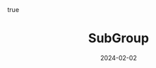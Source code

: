---
order: 5
title: SubGroup
date: 2024-02-02
categories: [DATA MINING TECHS, 7.social media analytics]
tags: [Data Mining, Social Media, Social Network, Graph]
math: true
description: >-
  Based on the lecture “Social Media Analytics (2023-2)” by Prof. Byoung Gu Choi, Dept. of Data Science, The Grad. School, Kookmin Univ.
image:
  path: /_post_refer_img/DataMiningTechs/7.SocialMediaAnalytics/Thumbnail.jpg
---